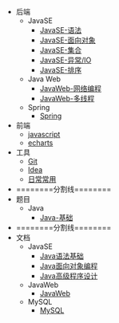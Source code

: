 * 后端
  * JavaSE
    * [JavaSE-语法](backstage/JavaSE/JavaSE.md)
    * [JavaSE-面向对象](backstage/JavaSE/JavaSE-%E9%9D%A2%E5%90%91%E5%AF%B9%E8%B1%A1.md)
    * [JavaSE-集合](backstage/JavaSE/JavaSE-%E9%9B%86%E5%90%88.md)
    * [JavaSE-异常/IO](backstage/JavaSE/JavaSE-%E5%BC%82%E5%B8%B8%E3%80%81IO.md)
    * [JavaSE-排序](backstage/JavaSE/排序算法.md)
  * Java Web
    * [JavaWeb-网络编程](backstage/Java%20Web/JavaWeb-%E7%BD%91%E7%BB%9C%E7%BC%96%E7%A8%8B.md)
    * [JavaWeb-多线程](backstage/Java%20Web/JavaWeb-%E5%A4%9A%E7%BA%BF%E7%A8%8B.md)
  * Spring
    * [Spring](backstage/Spring/)
* 前端
  * [javascript](frontstage/javascript/)
  * [echarts](frontstage/echarts/)
* 工具
  * [Git](tools/Git/)
  * [Idea](tools/Idea/)
  * [日常常用](tools/Shortcuts/)
* ========分割线========
* 题目
  * Java
    * [Java-基础](backstage/Java.md)
* ========分割线========
* 文档
  * JavaSE
    * [Java语法基础](class_document/01_Java%E8%AF%AD%E6%B3%95%E5%9F%BA%E7%A1%80.md)
    * [Java面向对象编程](class_document/02_Java%E9%9D%A2%E5%90%91%E5%AF%B9%E8%B1%A1%E7%BC%96%E7%A8%8B.md)
    * [Java高级程序设计](class_document/03_Java%E9%AB%98%E7%BA%A7%E7%A8%8B%E5%BA%8F%E8%AE%BE%E8%AE%A1.md)
  * JavaWeb
    * [JavaWeb](class_document/JavaWeb.md)
  * MySQL
    * [MySQL](class_document/MySQL.md)
